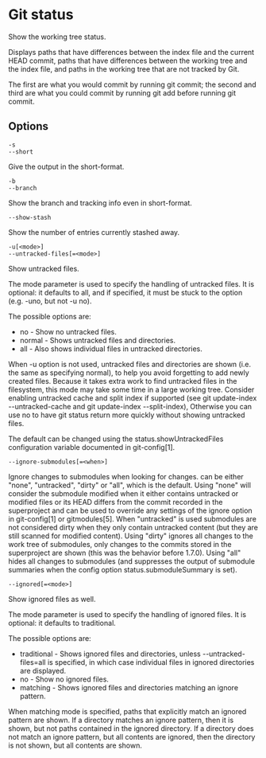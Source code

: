 # Git status

Show the working tree status.

Displays paths that have differences between the index file and the current HEAD commit, paths that have differences between the working tree and the index file, and paths in the working tree that are not tracked by Git.

The first are what you would commit by running git commit; the second and third are what you could commit by running git add before running git commit.

## Options

```
-s
--short
```

Give the output in the short-format.

```
-b
--branch
```

Show the branch and tracking info even in short-format.

```
--show-stash
```

Show the number of entries currently stashed away.

```
-u[<mode>]
--untracked-files[=<mode>]
```

Show untracked files.

The mode parameter is used to specify the handling of untracked files. It is optional: it defaults to all, and if specified, it must be stuck to the option (e.g. -uno, but not -u no).

The possible options are:

- no - Show no untracked files.
- normal - Shows untracked files and directories.
- all - Also shows individual files in untracked directories.

When -u option is not used, untracked files and directories are shown (i.e. the same as specifying normal), to help you avoid forgetting to add newly created files. Because it takes extra work to find untracked files in the filesystem, this mode may take some time in a large working tree. Consider enabling untracked cache and split index if supported (see git update-index --untracked-cache and git update-index --split-index), Otherwise you can use no to have git status return more quickly without showing untracked files.

The default can be changed using the status.showUntrackedFiles configuration variable documented in git-config[1].

```
--ignore-submodules[=<when>]
```

Ignore changes to submodules when looking for changes. <when> can be either "none", "untracked", "dirty" or "all", which is the default. Using "none" will consider the submodule modified when it either contains untracked or modified files or its HEAD differs from the commit recorded in the superproject and can be used to override any settings of the ignore option in git-config[1] or gitmodules[5]. When "untracked" is used submodules are not considered dirty when they only contain untracked content (but they are still scanned for modified content). Using "dirty" ignores all changes to the work tree of submodules, only changes to the commits stored in the superproject are shown (this was the behavior before 1.7.0). Using "all" hides all changes to submodules (and suppresses the output of submodule summaries when the config option status.submoduleSummary is set).

```
--ignored[=<mode>]
```

Show ignored files as well.

The mode parameter is used to specify the handling of ignored files. It is optional: it defaults to traditional.

The possible options are:

- traditional - Shows ignored files and directories, unless --untracked-files=all is specified, in which case individual files in ignored directories are displayed.
- no - Show no ignored files.
- matching - Shows ignored files and directories matching an ignore pattern.

When matching mode is specified, paths that explicitly match an ignored pattern are shown. If a directory matches an ignore pattern, then it is shown, but not paths contained in the ignored directory. If a directory does not match an ignore pattern, but all contents are ignored, then the directory is not shown, but all contents are shown.
